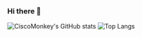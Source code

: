 ### Hi there 👋

<!--
**ciscomonkey/ciscomonkey** is a ✨ _special_ ✨ repository because its `README.md` (this file) appears on your GitHub profile.

Here are some ideas to get you started:

- 🔭 I’m currently working on ...
- 🌱 I’m currently learning ...
- 👯 I’m looking to collaborate on ...
- 🤔 I’m looking for help with ...
- 💬 Ask me about ...
- 📫 How to reach me: ...
- 😄 Pronouns: ...
- ⚡ Fun fact: ...
-->

![CiscoMonkey's GitHub stats](https://github-readme-stats.vercel.app/api?username=ciscomonkey&show_icons=true)
![Top Langs](https://github-readme-stats.vercel.app/api/top-langs/?username=ciscomonkey&layout=compact)
